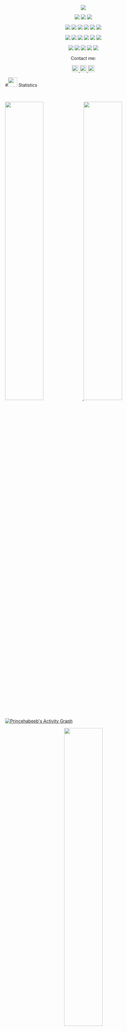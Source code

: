 <p align="center">
  <a href="https://github.com/DenverCoder1/readme-typing-svg"><img src="https://readme-typing-svg.herokuapp.com?lines=Hi,+I'm+Prince.;I+love+open-source.;I+love+React.js.;I+love+learning.;I+love+spreading+knowledge.;&center=true&width=500&height=50"></a>
</p>

<p>
<div align="center" target="_blank">
  <img src="https://img.shields.io/twitter/follow/princehabeeeb?style=social">
  <img src="https://img.shields.io/github/followers/princehabeeb?style=social">
  <a href="https://www.youtube.com/c/Techiesupdate" target="_blank">
    <img src="https://img.shields.io/youtube/channel/subscribers/UC3G_IqPdez1SMZUFhSum2SQ?style=social">	
  </a>
</div>
</p>

<p>
<div align="center">
  <img src="https://img.shields.io/badge/React-3670A0?style=for-the-badge&logo=React&logoColor=ffdd54">
  <img src="https://img.shields.io/badge/Bootstrap-00AED8.svg?style=for-the-badge&logo=Bootstrap&logoColor=white">
  <img src="https://img.shields.io/badge/JavaScript-000000.svg?style=for-the-badge&logo=javascript&logoColor=F7E017">
  <img src="https://img.shields.io/badge/HTML5-F26624.svg?style=for-the-badge&logo=html5&logoColor=white">
  <img src="https://img.shields.io/badge/CSS-2465F1.svg?style=for-the-badge&logo=CSS3&logoColor=white">
  <img src="https://img.shields.io/badge/SCSS-2465F1.svg?style=for-the-badge&logo=SASS&logoColor=white">
</div>
</p>

<p>
<div align="center">
  <img src="https://img.shields.io/badge/NPM-black?style=for-the-badge&logo=NPM&logoColor=white">
  <img src="https://img.shields.io/badge/VScode-005571?style=for-the-badge&logo=vscode&logoColor=white">
  <img src="https://img.shields.io/badge/Node-%23092E20.svg?style=for-the-badge&logo=node&logoColor=white">
  <img src="https://img.shields.io/badge/GitHub-%23121011.svg?style=for-the-badge&logo=github&logoColor=white">
  <img src="https://img.shields.io/badge/Git-%23F05033.svg?style=for-the-badge&logo=git&logoColor=white">
  <img src="https://img.shields.io/badge/AWS-%23181717.svg?style=for-the-badge&logo=amazonaws&logoColor=white">	
</div>
</p>

<p>
<div align="center">
  <img src="https://img.shields.io/badge/Blender-%23F5792A.svg?style=for-the-badge&logo=blender&logoColor=white">
  <img src="https://img.shields.io/badge/Pycharm-5C2D91.svg?style=for-the-badge&logo=pycharm&logoColor=white">
  <img src="https://img.shields.io/badge/Visual%20Studio%20Code-0078d7.svg?style=for-the-badge&logo=visual-studio-code&logoColor=white">
  <img src="https://img.shields.io/badge/-Stackoverflow-FE7A16?style=for-the-badge&logo=stack-overflow&logoColor=white">
  <img src="https://img.shields.io/badge/StackExchange-%23ffffff.svg?style=for-the-badge&logo=StackExchange&logoColor=white">
</div>
</p>


<p align="center">Contact me:</p>
<p>
<div align="center">
	<a href="https://discord.com/users/605010128521003008" rel="nofollow">
	 	<img alt="Princehabeeb Discord" width="22px" src="https://raw.githubusercontent.com/peterthehan/peterthehan/master/assets/discord.svg" style="max-width: 100%;">
	</a>
	<a href="https://twitter.com/princehabeeeb" rel="nofollow">
  		<img alt="Princehabeeeb Twitter" width="22px" src="https://raw.githubusercontent.com/peterthehan/peterthehan/master/assets/twitter.svg" style="max-width: 100%;">
	</a>
	<a href="https://www.linkedin.com/in/Princehabeeb/" rel="nofollow">
  		<img alt="Princehabeeb LinkedIn" width="22px" src="https://raw.githubusercontent.com/peterthehan/peterthehan/master/assets/linkedin.svg" style="max-width: 100%;">
	</a>
</div>
</p>

#<img src="https://media4.giphy.com/media/MIGbtLZoVjbl0bYbAd/giphy.gif?cid=ecf05e472t2h0i8d7dcjaoau9iqtchhr899hxmpxzzgc7lyw&rid=giphy.gif" width="30"> Statistics

<br/>
<p align="left">
  <a href="http://princehabeeb.com/">
    <img width="49.5%" src="https://github-readme-stats.vercel.app/api?username=princehabeeb&show_icons=true&include_all_commits=true&theme=radical&hide_border=true">
    <img width="49.5%" src="https://github-readme-streak-stats.herokuapp.com/?user=princehabeeb&theme=radical&hide_border=true">		  
  </a>
</p>
<br>


[![Princehabeeb's Activity Graph](https://activity-graph.herokuapp.com/graph?username=princehabeeb&custom_title=Princehabeeb's%20Contribution%20Graph&theme=radical&bg_color=282828&hide_border=true&line=d1a01f&point=c58545)](http://torrinleonard.com/)

<p align="center">
  <a href="http://princehabeeb.com/">
    <img width="49.5%" src="https://github-readme-stats.vercel.app/api/top-langs/?username=princehabeeb&theme=radical&bg_color=282828&hide_border=true&include_all_commits=true&count_private=true&layout=compact">
  </a>
</p>


